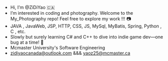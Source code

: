 - Hi, I’m @ZiDiYao  🇨🇦 
- I’m interested in coding and photography. Welcome to the My_Photography repo! Feel free to explore my work !!! 📷
- JAVA , JavaWeb, JSP, HTTP, CSS, JS, MySql, MyBatis, Spring, Python , C , etc.
- Slowly but surely learning C# and C++ to dive into indie game dev—one bug at a time! 🚀
- Mcmaster University's Software Engineering 
- zidiyaocanada@outlook.com &&& yaoz25@mcmaster.ca

